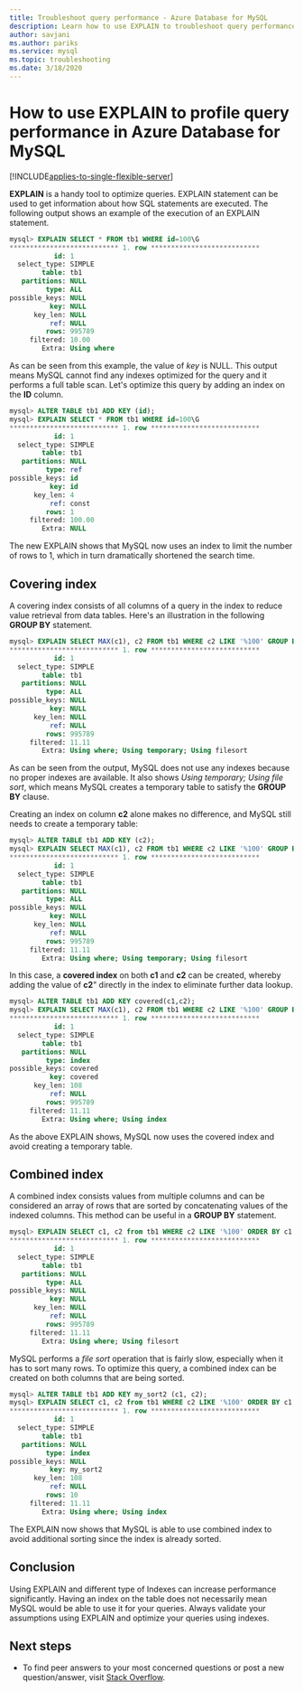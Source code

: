 ```yaml
---
title: Troubleshoot query performance - Azure Database for MySQL 
description: Learn how to use EXPLAIN to troubleshoot query performance in Azure Database for MySQL.
author: savjani
ms.author: pariks
ms.service: mysql
ms.topic: troubleshooting
ms.date: 3/18/2020
---
```


# How to use EXPLAIN to profile query performance in Azure Database for MySQL

[!INCLUDE[applies-to-single-flexible-server](includes/applies-to-single-flexible-server.md)]

**EXPLAIN** is a handy tool to optimize queries. EXPLAIN statement can be used to get information about how SQL statements are executed. The following output shows an example of the execution of an EXPLAIN statement.

```sql
mysql> EXPLAIN SELECT * FROM tb1 WHERE id=100\G
*************************** 1. row ***************************
           id: 1
  select_type: SIMPLE
        table: tb1
   partitions: NULL
         type: ALL
possible_keys: NULL
          key: NULL
      key_len: NULL
          ref: NULL
         rows: 995789
     filtered: 10.00
        Extra: Using where
```

As can be seen from this example, the value of *key* is NULL. This output means MySQL cannot find any indexes optimized for the query and it performs a full table scan. Let's optimize this query by adding an index on the **ID** column.

```sql
mysql> ALTER TABLE tb1 ADD KEY (id);
mysql> EXPLAIN SELECT * FROM tb1 WHERE id=100\G
*************************** 1. row ***************************
           id: 1
  select_type: SIMPLE
        table: tb1
   partitions: NULL
         type: ref
possible_keys: id
          key: id
      key_len: 4
          ref: const
         rows: 1
     filtered: 100.00
        Extra: NULL
```

The new EXPLAIN shows that MySQL now uses an index to limit the number of rows to 1, which in turn dramatically shortened the search time.

## Covering index

A covering index consists of all columns of a query in the index to reduce value retrieval from data tables. Here's an illustration in the following **GROUP BY** statement.

```sql
mysql> EXPLAIN SELECT MAX(c1), c2 FROM tb1 WHERE c2 LIKE '%100' GROUP BY c1\G
*************************** 1. row ***************************
           id: 1
  select_type: SIMPLE
        table: tb1
   partitions: NULL
         type: ALL
possible_keys: NULL
          key: NULL
      key_len: NULL
          ref: NULL
         rows: 995789
     filtered: 11.11
        Extra: Using where; Using temporary; Using filesort
```

As can be seen from the output, MySQL does not use any indexes because no proper indexes are available. It also shows *Using temporary; Using file sort*, which means MySQL creates a temporary table to satisfy the **GROUP BY** clause.

Creating an index on column **c2** alone makes no difference, and MySQL still needs to create a temporary table:

```sql
mysql> ALTER TABLE tb1 ADD KEY (c2);
mysql> EXPLAIN SELECT MAX(c1), c2 FROM tb1 WHERE c2 LIKE '%100' GROUP BY c1\G
*************************** 1. row ***************************
           id: 1
  select_type: SIMPLE
        table: tb1
   partitions: NULL
         type: ALL
possible_keys: NULL
          key: NULL
      key_len: NULL
          ref: NULL
         rows: 995789
     filtered: 11.11
        Extra: Using where; Using temporary; Using filesort
```

In this case, a **covered index** on both **c1** and **c2** can be created, whereby adding the value of **c2**" directly in the index to eliminate further data lookup.

```sql 
mysql> ALTER TABLE tb1 ADD KEY covered(c1,c2);
mysql> EXPLAIN SELECT MAX(c1), c2 FROM tb1 WHERE c2 LIKE '%100' GROUP BY c1\G
*************************** 1. row ***************************
           id: 1
  select_type: SIMPLE
        table: tb1
   partitions: NULL
         type: index
possible_keys: covered
          key: covered
      key_len: 108
          ref: NULL
         rows: 995789
     filtered: 11.11
        Extra: Using where; Using index
```

As the above EXPLAIN shows, MySQL now uses the covered index and avoid creating a temporary table. 

## Combined index

A combined index consists values from multiple columns and can be considered an array of rows that are sorted by concatenating values of the indexed columns. This method can be useful in a **GROUP BY** statement.

```sql
mysql> EXPLAIN SELECT c1, c2 from tb1 WHERE c2 LIKE '%100' ORDER BY c1 DESC LIMIT 10\G
*************************** 1. row ***************************
           id: 1
  select_type: SIMPLE
        table: tb1
   partitions: NULL
         type: ALL
possible_keys: NULL
          key: NULL
      key_len: NULL
          ref: NULL
         rows: 995789
     filtered: 11.11
        Extra: Using where; Using filesort
```

MySQL performs a *file sort* operation that is fairly slow, especially when it has to sort many rows. To optimize this query, a combined index can be created on both columns that are being sorted.

```sql
mysql> ALTER TABLE tb1 ADD KEY my_sort2 (c1, c2);
mysql> EXPLAIN SELECT c1, c2 from tb1 WHERE c2 LIKE '%100' ORDER BY c1 DESC LIMIT 10\G
*************************** 1. row ***************************
           id: 1
  select_type: SIMPLE
        table: tb1
   partitions: NULL
         type: index
possible_keys: NULL
          key: my_sort2
      key_len: 108
          ref: NULL
         rows: 10
     filtered: 11.11
        Extra: Using where; Using index
```

The EXPLAIN now shows that MySQL is able to use combined index to avoid additional sorting since the index is already sorted.

## Conclusion

Using EXPLAIN and different type of Indexes can increase performance significantly. Having an index on the table does not necessarily mean MySQL would be able to use it for your queries. Always validate your assumptions using EXPLAIN and optimize your queries using indexes.

## Next steps

- To find peer answers to your most concerned questions or post a new question/answer, visit [Stack Overflow](https://stackoverflow.com/questions/tagged/azure-database-mysql).
